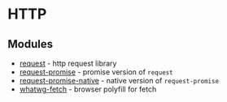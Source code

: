 # HTTP

## Modules

* [request](https://github.com/request/request) - http request library
* [request-promise](https://github.com/request/request-promise) - promise version of `request`
* [request-promise-native](https://github.com/request/request-promise-native) - native version of `request-promise`
* [whatwg-fetch](https://github.com/github/fetch) - browser polyfill for fetch
